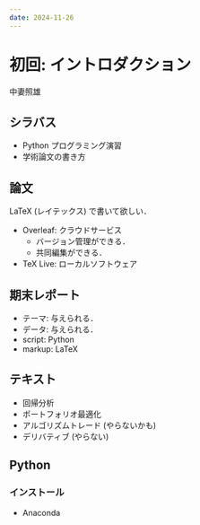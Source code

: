 ```yaml
---
date: 2024-11-26
---
```


# 初回: イントロダクション

中妻照雄

## シラバス

- Python プログラミング演習
- 学術論文の書き方

## 論文

LaTeX (レイテックス) で書いて欲しい．

- Overleaf: クラウドサービス
  - バージョン管理ができる．
  - 共同編集ができる．
- TeX Live: ローカルソフトウェア

## 期末レポート

- テーマ: 与えられる．
- データ: 与えられる．
- script: Python
- markup: LaTeX

## テキスト

- 回帰分析
- ポートフォリオ最適化
- アルゴリズムトレード (やらないかも)
- デリバティブ (やらない)

## Python

### インストール

- Anaconda
